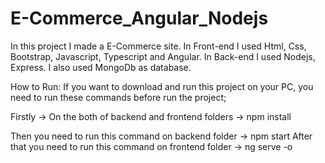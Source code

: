 # E-Commerce_Angular_Nodejs
In this project I made a E-Commerce site. In Front-end I used Html, Css, Bootstrap, Javascript, Typescript and Angular. In Back-end I used Nodejs, Express. I also used MongoDb as database. 

How to Run:
If you want to download and run this project on your PC, you need to run these commands before run the project;

Firstly -> On the both of backend and frontend folders ->         npm install 

Then you need to run this command on backend folder ->            npm start
After that you need to run this command on frontend folder ->     ng serve -o
